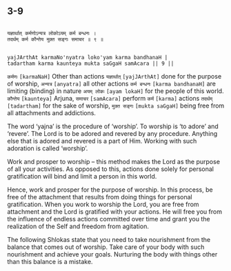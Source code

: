 ## 3-9


```shloka-sa

यज्ञार्थात् कर्मणोऽन्यत्र लोकोऽयम् कर्म बन्धनः ।
तदर्थम् कर्म कौन्तेय मुक्त सङ्गः समाचर ॥ ९ ॥

```
```shloka-sa-hk

yajJArthAt karmaNo'nyatra loko'yam karma bandhanaH |
tadartham karma kaunteya mukta saGgaH samAcara || 9 ||

```
`कर्मणः` `[karmaNaH]` Other than actions `यज्ञार्थात्` `[yajJArthAt]` done for the purpose of worship, `अन्यत्र` `[anyatra]` all other actions `कर्म बन्धनः` `[karma bandhanaH]` are limiting (binding) in nature `अयम् लोकः` `[ayam lokaH]` for the people of this world. `कौन्तेय` `[kaunteya]` Arjuna, `समाचर` `[samAcara]` perform `कर्म` `[karma]` actions `तदर्थम्` `[tadartham]` for the sake of worship, `मुक्त सङ्गः` `[mukta saGgaH]` being free from all attachments and addictions.



<a name='yajna'></a>
The word ‘yajna’ is the procedure of ‘worship’. To worship is ‘to adore’ and ‘revere’. The Lord is to be adored and revered by any procedure. Anything else that is adored and revered is a part of Him. Working with such adoration is called ‘worship’.

Work and prosper to worship – this method makes the Lord as the purpose of all your activities. As opposed to this, actions done solely for personal gratification will bind and limit a person in this world. 

Hence, work and prosper for the purpose of worship. In this process, be free of the attachment that results from doing things for personal gratification. When you work to worship the Lord, you are free from attachment and the Lord is gratified with your actions. He will free you from the influence of endless actions committed over time and grant you the realization of the Self and freedom from agitation.

The following Shlokas state that you need to take nourishment from the balance that comes out of worship. Take care of your body with such nourishment and achieve your goals. Nurturing the body with things other than this balance is a mistake.


